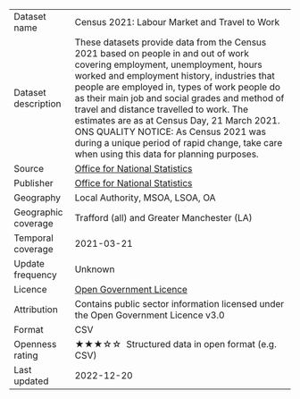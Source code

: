 <table>
<tr>
	<td>Dataset name</td>
	<td>Census 2021: Labour Market and Travel to Work</td>
</tr>
<tr>
	<td>Dataset description</td>
	<td>These datasets provide data from the Census 2021 based on people in and out of work covering employment, unemployment, hours worked and employment history, industries that people are employed in, types of work people do as their main job and social grades and method of travel and distance travelled to work. The estimates are as at Census Day, 21 March 2021. ONS QUALITY NOTICE: As Census 2021 was during a unique period of rapid change, take care when using this data for planning purposes.</td>
</tr>
<tr>
	<td>Source</td>
	<td><a href="https://www.ons.gov.uk/releases/labourmarketandtraveltoworkcensus2021inenglandandwales">Office for National Statistics</a></td>
</tr>
<tr>
	<td>Publisher</td>
	<td><a href="https://www.ons.gov.uk/census">Office for National Statistics</a></a></td>
</tr>
<tr>
	<td>Geography</td>
	<td>Local Authority, MSOA, LSOA, OA</td>
</tr>
<tr>
	<td>Geographic coverage</td>
	<td>Trafford (all) and Greater Manchester (LA)</td>
</tr>
<tr>
	<td>Temporal coverage</td>
	<td>2021-03-21</td>
</tr>
<tr>
	<td>Update frequency</td>
	<td>Unknown</td>
</tr>
<tr>
	<td>Licence</td>
	<td><a href="http://www.nationalarchives.gov.uk/doc/open-government-licence/version/3/">Open Government Licence</a></td>
</tr>
<tr>
	<td>Attribution</td>
	<td>Contains public sector information licensed under the Open Government Licence v3.0</td>
</tr>
<tr>
	<td>Format</td>
	<td>CSV</td>
</tr>
<tr>
	<td>Openness rating</td>
	<td>&#9733&#9733&#9733&#9734&#9734&nbsp; Structured data in open format (e.g. CSV)</td>
</tr>
<tr>
	<td>Last updated</td>
	<td>2022-12-20</td>
</tr>
</table>
